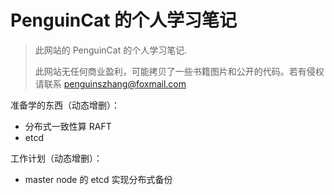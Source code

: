 # PenguinCat 的个人学习笔记

> 此网站的 PenguinCat 的个人学习笔记.
> 
> 此网站无任何商业盈利，可能拷贝了一些书籍图片和公开的代码。若有侵权请联系 penguinszhang@foxmail.com

准备学的东西（动态增删）：
+ 分布式一致性算 RAFT
+ etcd

工作计划（动态增删）：
+ master node 的 etcd 实现分布式备份